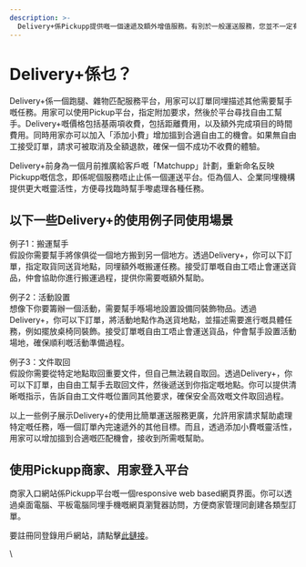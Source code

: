 ```yaml
---
description: >-
  Delivery+係Pickupp提供嘅一個速遞及額外增值服務。有別於一般運送服務，您並不一定有物品需要運送，亦可以用Delivery+當作招攬散工、完成各式雜務、幫助您提高效率的小助手招攬平台。
---
```


# Delivery+係乜？

Delivery+係一個跑腿、雜物匹配服務平台，用家可以訂單同埋描述其他需要幫手嘅任務。用家可以使用Pickup平台，指定附加要求，然後於平台尋找自由工幫手。Delivery+嘅價格包括基兩項收費，包括距離費用，以及額外完成項目的時間費用。同時用家亦可以加入「添加小費」增加搵到合適自由工的機會。如果無自由工接受訂單，請求可被取消及全額退款，確保一個不成功不收費的體驗。

Delivery+前身為一個月前推廣給客戶嘅「Matchupp」計劃，重新命名反映Pickupp嘅信念，即係呢個服務唔止止係一個運送平台。佢為個人、企業同埋機構提供更大嘅靈活性，方便尋找臨時幫手嚟處理各種任務。

## 以下一些Delivery+的使用例子同使用場景

例子1：搬運幫手\
假設你需要幫手將傢俱從一個地方搬到另一個地方。透過Delivery+，你可以下訂單，指定取貨同送貨地點，同埋額外嘅搬運任務。接受訂單嘅自由工唔止會運送貨品，仲會協助你進行搬運過程，提供你需要嘅額外幫助。

例子2：活動設置\
想像下你要籌辦一個活動，需要幫手喺場地設置設備同裝飾物品。透過Delivery+，你可以下訂單，將活動地點作為送貨地點，並描述需要進行嘅具體任務，例如擺放桌椅同裝飾。接受訂單嘅自由工唔止會運送貨品，仲會幫手設置活動場地，確保順利嘅活動準備過程。

例子3：文件取回\
假設你需要從特定地點取回重要文件，但自己無法親自取回。透過Delivery+，你可以下訂單，由自由工幫手去取回文件，然後遞送到你指定嘅地點。你可以提供清晰嘅指示，告訴自由工文件嘅位置同其他要求，確保安全高效嘅文件取回過程。

以上一些例子展示Delivery+的使用比簡單運送服務更廣，允許用家請求幫助處理特定嘅任務，喺一個訂單內完速遞外的其他目標。而且，透過添加小費嘅靈活性，用家可以增加搵到合適嘅匹配機會，接收到所需嘅幫助。



## 使用Pickupp商家、用家登入平台

商家入口網站係Pickupp平台嘅一個responsive web based網頁界面。你可以透過桌面電腦、平板電腦同埋手機嘅網頁瀏覽器訪問，方便商家管理同創建各類型訂單。

要註冊同登錄用戶網站，請點擊[此鏈接](https://portal.hk.pickupp.io/login?_gl=1*r5gqof*_gcl_au*OTcxNTIxOTYwLjE3MDkyMTQ5OTg.)。





\
